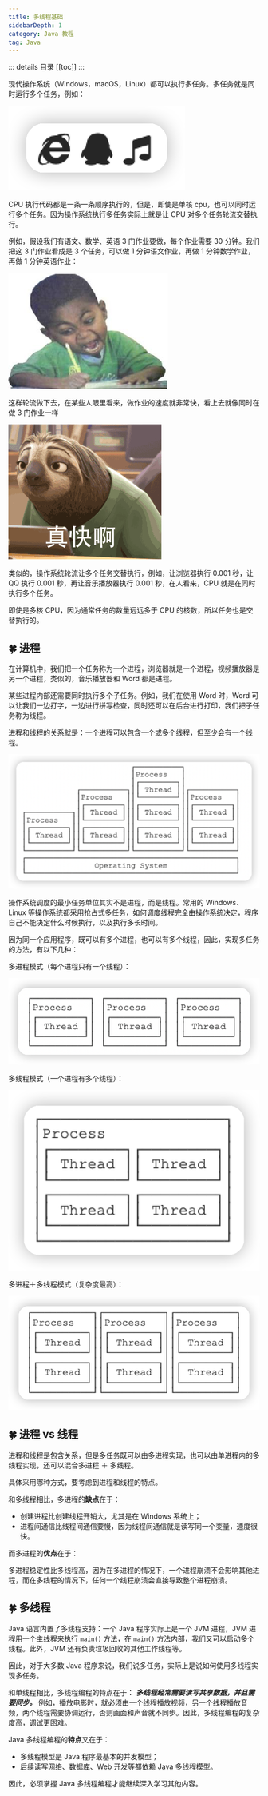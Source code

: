 ```yaml
---
title: 多线程基础
sidebarDepth: 1
category: Java 教程
tag: Java
---
```


::: details 目录
[[toc]]
:::

现代操作系统（Windows，macOS，Linux）都可以执行多任务。多任务就是同时运行多个任务，例如：

![20220624165242](assets/20220624165242.png)

CPU 执行代码都是一条一条顺序执行的，但是，即使是单核 cpu，也可以同时运行多个任务。因为操作系统执行多任务实际上就是让 CPU 对多个任务轮流交替执行。

例如，假设我们有语文、数学、英语 3 门作业要做，每个作业需要 30 分钟。我们把这 3 门作业看成是 3 个任务，可以做 1 分钟语文作业，再做 1 分钟数学作业，再做 1 分钟英语作业：

![fast](assets/fast.png)

这样轮流做下去，在某些人眼里看来，做作业的速度就非常快，看上去就像同时在做 3 门作业一样

![ooops](assets/ooops.gif)

类似的，操作系统轮流让多个任务交替执行，例如，让浏览器执行 0.001 秒，让 QQ 执行 0.001 秒，再让音乐播放器执行 0.001 秒，在人看来，CPU 就是在同时执行多个任务。

即使是多核 CPU，因为通常任务的数量远远多于 CPU 的核数，所以任务也是交替执行的。

## 🍀 进程

在计算机中，我们把一个任务称为一个进程，浏览器就是一个进程，视频播放器是另一个进程，类似的，音乐播放器和 Word 都是进程。

某些进程内部还需要同时执行多个子任务。例如，我们在使用 Word 时，Word 可以让我们一边打字，一边进行拼写检查，同时还可以在后台进行打印，我们把子任务称为线程。

进程和线程的关系就是：一个进程可以包含一个或多个线程，但至少会有一个线程。

![20220624165715](assets/20220624165715.png)

操作系统调度的最小任务单位其实不是进程，而是线程。常用的 Windows、Linux 等操作系统都采用抢占式多任务，如何调度线程完全由操作系统决定，程序自己不能决定什么时候执行，以及执行多长时间。

因为同一个应用程序，既可以有多个进程，也可以有多个线程，因此，实现多任务的方法，有以下几种：

多进程模式（每个进程只有一个线程）：

![20220624165731](assets/20220624165731.png)

多线程模式（一个进程有多个线程）：

![20220624165749](assets/20220624165749.png)

多进程＋多线程模式（复杂度最高）：

![20220624165804](assets/20220624165804.png)


## 🍀 进程 vs 线程

进程和线程是包含关系，但是多任务既可以由多进程实现，也可以由单进程内的多线程实现，还可以混合多进程 ＋ 多线程。

具体采用哪种方式，要考虑到进程和线程的特点。

和多线程相比，多进程的**缺点**在于：

- 创建进程比创建线程开销大，尤其是在 Windows 系统上；
- 进程间通信比线程间通信要慢，因为线程间通信就是读写同一个变量，速度很快。

而多进程的**优点**在于：

多进程稳定性比多线程高，因为在多进程的情况下，一个进程崩溃不会影响其他进程，而在多线程的情况下，任何一个线程崩溃会直接导致整个进程崩溃。

## 🍀 多线程

Java 语言内置了多线程支持：一个 Java 程序实际上是一个 JVM 进程，JVM 进程用一个主线程来执行 `main()` 方法，在 `main()` 方法内部，我们又可以启动多个线程。此外，JVM 还有负责垃圾回收的其他工作线程等。

因此，对于大多数 Java 程序来说，我们说多任务，实际上是说如何使用多线程实现多任务。

和单线程相比，多线程编程的特点在于： ***多线程经常需要读写共享数据，并且需要同步。*** 例如，播放电影时，就必须由一个线程播放视频，另一个线程播放音频，两个线程需要协调运行，否则画面和声音就不同步。因此，多线程编程的复杂度高，调试更困难。

Java 多线程编程的**特点**又在于：

- 多线程模型是 Java 程序最基本的并发模型；
- 后续读写网络、数据库、Web 开发等都依赖 Java 多线程模型。


因此，必须掌握 Java 多线程编程才能继续深入学习其他内容。

